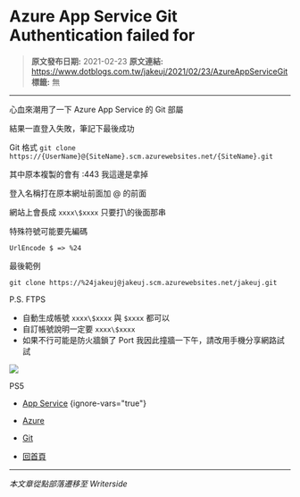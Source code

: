 # Azure App Service Git Authentication failed for

> **原文發布日期:** 2021-02-23
> **原文連結:** https://www.dotblogs.com.tw/jakeuj/2021/02/23/AzureAppServiceGit
> **標籤:** 無

---

心血來潮用了一下 Azure App Service 的 Git 部屬

結果一直登入失敗，筆記下最後成功

Git 格式 `git clone https://{UserName}@{SiteName}.scm.azurewebsites.net/{SiteName}.git`

其中原本複製的會有 :443 我這邊是拿掉

登入名稱打在原本網址前面加 @ 的前面

網站上會長成 `xxxx\$xxxx` 只要打\的後面那串

特殊符號可能要先編碼

`UrlEncode $ => %24`

最後範例

`git clone https://%24jakeuj@jakeuj.scm.azurewebsites.net/jakeuj.git`

P.S. FTPS

* 自動生成帳號 `xxxx\$xxxx` 與 `$xxxx` 都可以
* 自訂帳號說明一定要 `xxxx\$xxxx`
* 如果不行可能是防火牆鎖了 Port
  我因此撞牆一下午，請改用手機分享網路試試

![](https://card.psnprofiles.com/1/jakeuj.png)

PS5

* [App Service](/jakeuj/Tags?qq=App%20Service)
{ignore-vars="true"}
* [Azure](/jakeuj/Tags?qq=Azure)
* [Git](/jakeuj/Tags?qq=Git)

* [回首頁](/jakeuj)

---

*本文章從點部落遷移至 Writerside*
